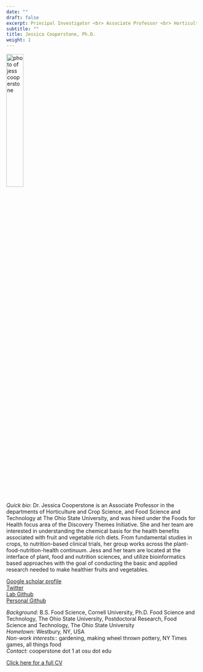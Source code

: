 ```yaml
---
date: ""
draft: false
excerpt: Principal Investigator <br> Associate Professor <br> Horticulture & Crop Science <br> Food Science & Technology
subtitle: ""
title: Jessica Cooperstone, Ph.D.
weight: 1
---
```


<p align="left"> 
<img src=featured.jpg width="30%" alt="photo of jess cooperstone">
</p>

*Quick bio*: Dr. Jessica Cooperstone is an Associate Professor in the departments of Horticulture and Crop Science, and Food Science and Technology at The Ohio State University, and was hired under the Foods for Health focus area of the Discovery Themes Initiative. She and her team are interested in understanding the chemical basis for the health benefits associated with fruit and vegetable rich diets. From fundamental studies in crops, to nutrition-based clinical trials, her group works across the plant-food-nutrition-health continuum. Jess and her team are located at the interface of plant, food and nutrition sciences, and utilize bioinformatics based approaches with the goal of conducting the basic and applied research needed to make healthier fruits and vegetables.

[Google scholar profile](https://scholar.google.com/citations?user=d-FkQNQAAAAJ&hl=en) <br>
[Twitter](https://twitter.com/CooperstoneLab) <br>
[Lab Github](https://github.com/CooperstoneLab) <br>
[Personal Github](https://github.com/jcooperstone) <br>

*Background:* B.S. Food Science, Cornell University, Ph.D. Food Science and Technology, The Ohio State University, Postdoctoral Research, Food Science and Technology, The Ohio State University <br>
*Hometown:* Westbury, NY, USA <br>
*Non-work interests:*: gardening, making wheel thrown pottery, NY Times games, all things food <br>
*Contact*: cooperstone dot 1 at osu dot edu

[Click here for a full CV](JLCooperstone_CV_20240215.pdf)